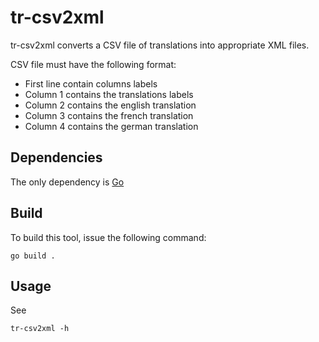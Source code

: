 # tr-csv2xml

tr-csv2xml converts a CSV file of translations into appropriate XML files.

CSV file must have the following format:

* First line contain columns labels
* Column 1 contains the translations labels
* Column 2 contains the english translation
* Column 3 contains the french translation
* Column 4 contains the german translation


## Dependencies

The only dependency is [Go](https://golang.org/)


## Build

To build this tool, issue the following command:

```
go build .
```

## Usage

See

```
tr-csv2xml -h
```
